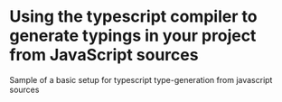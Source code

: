 # Using the typescript compiler to generate typings in your project from JavaScript sources

Sample of a basic setup for typescript type-generation from javascript sources
